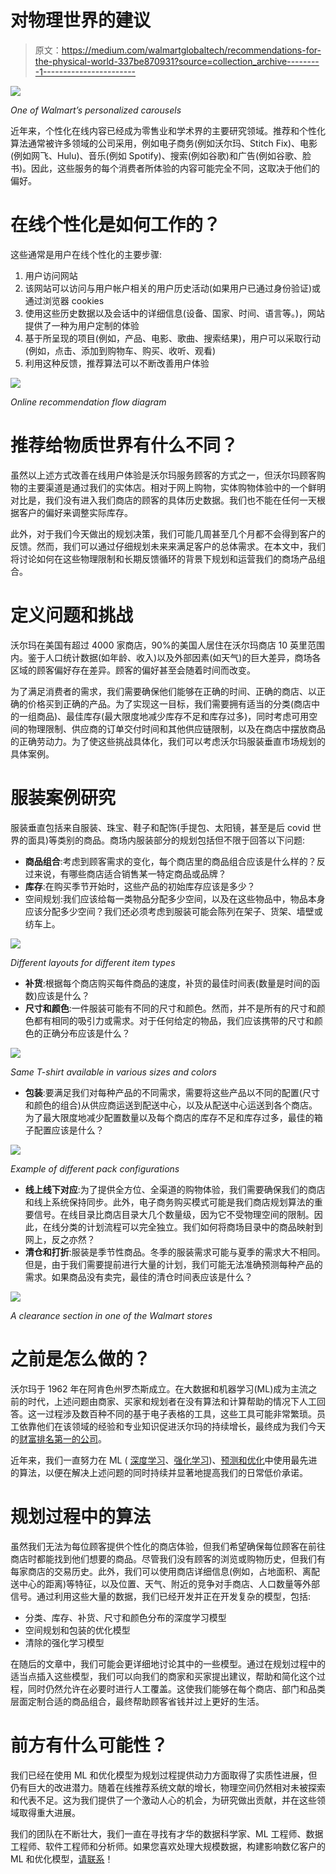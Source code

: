 # 对物理世界的建议

> 原文：<https://medium.com/walmartglobaltech/recommendations-for-the-physical-world-337be870931?source=collection_archive---------1----------------------->

![](img/f6c3d4369d60c2db95ed970b53ebf20f.png)

*One of Walmart’s personalized carousels*

近年来，个性化在线内容已经成为零售业和学术界的主要研究领域。推荐和个性化算法通常被许多领域的公司采用，例如电子商务(例如沃尔玛、Stitch Fix)、电影(例如网飞、Hulu)、音乐(例如 Spotify)、搜索(例如谷歌)和广告(例如谷歌、脸书)。因此，这些服务的每个消费者所体验的内容可能完全不同，这取决于他们的偏好。

# 在线个性化是如何工作的？

这些通常是用户在线个性化的主要步骤:

1.  用户访问网站
2.  该网站可以访问与用户帐户相关的用户历史活动(如果用户已通过身份验证)或通过浏览器 cookies
3.  使用这些历史数据以及会话中的详细信息(设备、国家、时间、语言等。)，网站提供了一种为用户定制的体验
4.  基于所呈现的项目(例如，产品、电影、歌曲、搜索结果)，用户可以采取行动(例如，点击、添加到购物车、购买、收听、观看)
5.  利用这种反馈，推荐算法可以不断改善用户体验

![](img/868d5f50e7022960df54b29d75a1648b.png)

*Online recommendation flow diagram*

# **推荐给物质世界有什么不同？**

虽然以上述方式改善在线用户体验是沃尔玛服务顾客的方式之一，但沃尔玛顾客购物的主要渠道是通过我们的实体店。相对于网上购物，实体购物体验中的一个鲜明对比是，我们没有进入我们商店的顾客的具体历史数据。我们也不能在任何一天根据客户的偏好来调整实际库存。

此外，对于我们今天做出的规划决策，我们可能几周甚至几个月都不会得到客户的反馈。然而，我们可以通过仔细规划未来来满足客户的总体需求。在本文中，我们将讨论如何在这些物理限制和长期反馈循环的背景下规划和运营我们的商场产品组合。

# **定义问题和挑战**

沃尔玛在美国有超过 4000 家商店，90%的美国人居住在沃尔玛商店 10 英里范围内。鉴于人口统计数据(如年龄、收入)以及外部因素(如天气)的巨大差异，商场各区域的顾客偏好存在差异。顾客的偏好甚至会随着时间而改变。

为了满足消费者的需求，我们需要确保他们能够在正确的时间、正确的商店、以正确的价格买到正确的产品。为了实现这一目标，我们需要拥有适当的分类(商店中的一组商品)、最佳库存(最大限度地减少库存不足和库存过多)，同时考虑可用空间的物理限制、供应商的订单交付时间和其他供应链限制，以及在商店中摆放商品的正确劳动力。为了使这些挑战具体化，我们可以考虑沃尔玛服装垂直市场规划的具体案例。

# **服装案例研究**

服装垂直包括来自服装、珠宝、鞋子和配饰(手提包、太阳镜，甚至是后 covid 世界的面具)等类别的商品。商场内服装部分的规划包括但不限于回答以下问题:

*   **商品组合**:考虑到顾客需求的变化，每个商店里的商品组合应该是什么样的？反过来说，有哪些商店适合销售某一特定商品或品牌？
*   **库存**:在购买季节开始时，这些产品的初始库存应该是多少？
*   空间规划:我们应该给每一类物品分配多少空间，以及在这些物品中，物品本身应该分配多少空间？我们还必须考虑到服装可能会陈列在架子、货架、墙壁或纺车上。

![](img/2ac9de040fafe1e321b3006b35fed4ae.png)

*Different layouts for different item types*

*   **补货**:根据每个商店购买每件商品的速度，补货的最佳时间表(数量是时间的函数)应该是什么？
*   **尺寸和颜色**:一件服装可能有不同的尺寸和颜色。然而，并不是所有的尺寸和颜色都有相同的吸引力或需求。对于任何给定的物品，我们应该携带的尺寸和颜色的正确分布应该是什么？

![](img/b022aaa0f60af2f855b86d21fd7ce814.png)

*Same T-shirt available in various sizes and colors*

*   **包装**:要满足我们对每种产品的不同需求，需要将这些产品以不同的配置(尺寸和颜色的组合)从供应商运送到配送中心，以及从配送中心运送到各个商店。为了最大限度地减少配置数量以及每个商店的库存不足和库存过多，最佳的箱子配置应该是什么？

![](img/e2359ec03f51859f09e33abf95977623.png)

*Example of different pack configurations*

*   **线上线下对应**:为了提供全方位、全渠道的购物体验，我们需要确保我们的商店和线上系统保持同步。此外，电子商务购买模式可能是我们商店规划算法的重要信号。在线目录比商店目录大几个数量级，因为它不受物理空间的限制。因此，在线分类的计划流程可以完全独立。我们如何将商场目录中的商品映射到网上，反之亦然？
*   **清仓和打折**:服装是季节性商品。冬季的服装需求可能与夏季的需求大不相同。但是，由于我们需要提前进行大量的计划，我们可能无法准确预测每种产品的需求。如果商品没有卖完，最佳的清仓时间表应该是什么？

![](img/e66d70faa103bfef4a521b23c0c26e48.png)

*A clearance section in one of the Walmart stores*

# **之前是怎么做的？**

沃尔玛于 1962 年在阿肯色州罗杰斯成立。在大数据和机器学习(ML)成为主流之前的时代，上述问题由商家、买家和规划者在没有算法和计算帮助的情况下人工回答。这一过程涉及数百种不同的基于电子表格的工具，这些工具可能非常繁琐。员工依靠他们在该领域的经验和专业知识促进沃尔玛的持续增长，最终成为我们今天的[财富排名第一的公司](https://fortune.com/company/walmart/fortune500/)。

近年来，我们一直努力在 ML ( [深度学习](/walmartglobaltech/product-matching-in-ecommerce-4f19b6aebaca)、[强化学习](https://www.informs.org/Resource-Center/Video-Library/Edelman-Competition-Videos/2020-Edelman-Competition-Videos/2020-Edelman-Finalist-Walmart))、[预测和优化](https://www.kdd.org/kdd2020/accepted-papers/view/price-investment-using-prescriptive-analytics-and-optimization-in-retail)中使用最先进的算法，以便在解决上述问题的同时持续并显著地提高我们的日常低价承诺。

# **规划过程中的算法**

虽然我们无法为每位顾客提供个性化的商店体验，但我们希望确保每位顾客在前往商店时都能找到他们想要的商品。尽管我们没有顾客的浏览或购物历史，但我们有每家商店的交易历史。此外，我们可以使用商店详细信息(例如，占地面积、离配送中心的距离)等特征，以及位置、天气、附近的竞争对手商店、人口数量等外部信号。通过利用这些大量的数据，我们已经开发并正在开发复杂的模型，包括:

*   分类、库存、补货、尺寸和颜色分布的深度学习模型
*   空间规划和包装的优化模型
*   清除的强化学习模型

在随后的文章中，我们可能会更详细地讨论其中的一些模型。通过在规划过程中的适当点插入这些模型，我们可以向我们的商家和买家提出建议，帮助和简化这个过程，同时仍然允许在必要时进行人工覆盖。这使我们能够在每个商店、部门和品类层面定制合适的商品组合，最终帮助顾客省钱并过上更好的生活。

# 前方有什么可能性？

我们已经在使用 ML 和优化模型为规划过程提供动力方面取得了实质性进展，但仍有巨大的改进潜力。随着在线推荐系统文献的增长，物理空间仍然相对未被探索和代表不足。这为我们提供了一个激动人心的机会，为研究做出贡献，并在这些领域取得重大进展。

我们的团队在不断壮大，我们一直在寻找有才华的数据科学家、ML 工程师、数据工程师、软件工程师和分析师。如果您喜欢处理大规模数据，构建影响数亿客户的 ML 和优化模型，[请联系](https://careers.walmart.com/)！